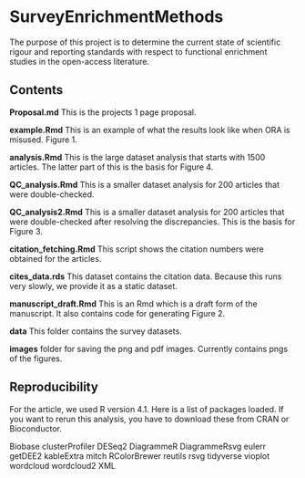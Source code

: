 # SurveyEnrichmentMethods

The purpose of this project is to determine the current state of scientific rigour and reporting standards with respect to functional enrichment studies in the open-access literature.

## Contents

**Proposal.md** This is the projects 1 page proposal.

**example.Rmd** This is an example of what the results look like when ORA is misused. Figure 1.

**analysis.Rmd** This is the large dataset analysis that starts with 1500 articles.
The latter part of this is the basis for Figure 4.

**QC_analysis.Rmd** This is a smaller dataset analysis for 200 articles that were double-checked.

**QC_analysis2.Rmd** This is a smaller dataset analysis for 200 articles that were double-checked after resolving the discrepancies.
This is the basis for Figure 3.

**citation_fetching.Rmd** This script shows the citation numbers were obtained for the articles.

**cites_data.rds** This dataset contains the citation data.
Because this runs very slowly, we provide it as a static dataset.

**manuscript_draft.Rmd** This is an Rmd which is a draft form of the manuscript. It also contains code for generating Figure 2.

**data** This folder contains the survey datasets.

**images** folder for saving the png and pdf images. Currently contains pngs of the figures.

## Reproducibility

For the article, we used R version 4.1.
Here is a list of packages loaded.
If you want to rerun this analysis, you have to download these from CRAN or Bioconductor.

Biobase
clusterProfiler
DESeq2
DiagrammeR
DiagrammeRsvg
eulerr
getDEE2
kableExtra
mitch
RColorBrewer
reutils
rsvg
tidyverse
vioplot
wordcloud
wordcloud2
XML





